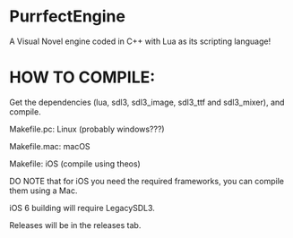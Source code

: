 # PurrfectEngine
A Visual Novel engine coded in C++ with Lua as its scripting language!

# HOW TO COMPILE:

Get the dependencies (lua, sdl3, sdl3_image, sdl3_ttf and sdl3_mixer), and compile.

Makefile.pc: Linux (probably windows???)

Makefile.mac: macOS

Makefile: iOS (compile using theos)

DO NOTE that for iOS you need the required frameworks, you can compile them using a Mac.

iOS 6 building will require LegacySDL3.

Releases will be in the releases tab.
